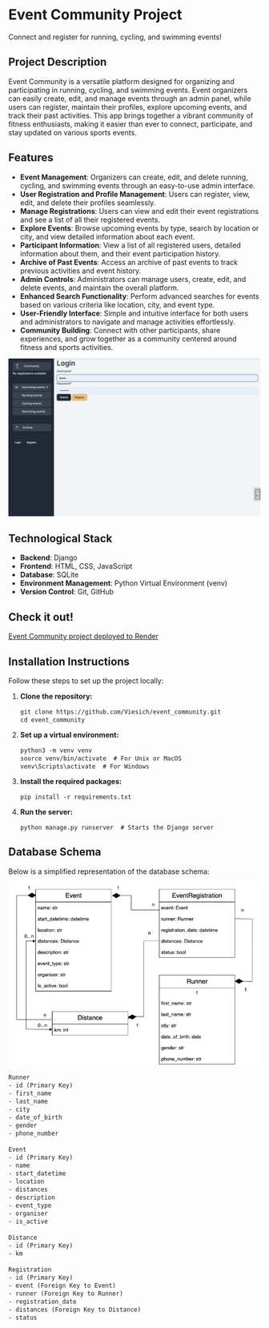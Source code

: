 # Event Community Project

Connect and register for running, cycling, and swimming events!

## Project Description

Event Community is a versatile platform designed for organizing and participating in running, cycling, and swimming events. Event organizers can easily create, edit, and manage events through an admin panel, while users can register, maintain their profiles, explore upcoming events, and track their past activities. This app brings together a vibrant community of fitness enthusiasts, making it easier than ever to connect, participate, and stay updated on various sports events.

## Features

* **Event Management**: Organizers can create, edit, and delete running, cycling, and swimming events through an easy-to-use admin interface.
* **User Registration and Profile Management**: Users can register, view, edit, and delete their profiles seamlessly.
* **Manage Registrations**: Users can view and edit their event registrations and see a list of all their registered events.
* **Explore Events**: Browse upcoming events by type, search by location or city, and view detailed information about each event.
* **Participant Information**: View a list of all registered users, detailed information about them, and their event participation history.
* **Archive of Past Events**: Access an archive of past events to track previous activities and event history.
* **Admin Controls**: Administrators can manage users, create, edit, and delete events, and maintain the overall platform.
* **Enhanced Search Functionality**: Perform advanced searches for events based on various criteria like location, city, and event type.
* **User-Friendly Interface**: Simple and intuitive interface for both users and administrators to navigate and manage activities effortlessly.
* **Community Building**: Connect with other participants, share experiences, and grow together as a community centered around fitness and sports activities.

![website interface](demo.png)

## Technological Stack

* **Backend**: Django
* **Frontend**: HTML, CSS, JavaScript
* **Database**: SQLite
* **Environment Management**: Python Virtual Environment (venv)
* **Version Control**: Git, GitHub

## Check it out!
[Event Community project deployed to Render](https://event-community.onrender.com/)

## Installation Instructions

Follow these steps to set up the project locally:

1. **Clone the repository:**
    ```shell
    git clone https://github.com/Viesich/event_community.git
    cd event_community
    ```

2. **Set up a virtual environment:**
    ```shell
    python3 -m venv venv
    source venv/bin/activate  # For Unix or MacOS
    venv\Scripts\activate  # For Windows
    ```

3. **Install the required packages:**
    ```shell
    pip install -r requirements.txt
    ```

4. **Run the server:**
    ```shell
    python manage.py runserver  # Starts the Django server
    ```

## Database Schema

Below is a simplified representation of the database schema:

![website interface](runner_community.drawio.png)
```plaintext
Runner
- id (Primary Key)
- first_name
- last_name
- city
- date_of_birth
- gender
- phone_number

Event
- id (Primary Key)
- name
- start_datetime
- location
- distances
- description
- event_type
- organiser
- is_active

Distance
- id (Primary Key)
- km

Registration
- id (Primary Key)
- event (Foreign Key to Event)
- runner (Foreign Key to Runner)
- registration_date
- distances (Foreign Key to Distance)
- status
